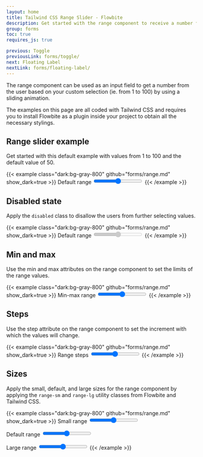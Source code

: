 ```yaml
---
layout: home
title: Tailwind CSS Range Slider - Flowbite
description: Get started with the range component to receive a number from the user anywhere from 1 to 100 by sliding form control horizontally based on multiple options
group: forms
toc: true
requires_js: true

previous: Toggle
previousLink: forms/toggle/
next: Floating Label
nextLink: forms/floating-label/
---
```


The range component can be used as an input field to get a number from the user based on your custom selection (ie. from 1 to 100) by using a sliding animation.

The examples on this page are all coded with Tailwind CSS and requires you to install Flowbite as a plugin inside your project to obtain all the necessary stylings.

## Range slider example

Get started with this default example with values from 1 to 100 and the default value of 50.

{{< example class="dark:bg-gray-800" github="forms/range.md" show_dark=true >}}
<label for="default-range" class="block mb-2 text-sm font-medium text-gray-900 dark:text-gray-300">Default range</label>
<input id="default-range" type="range" value="50" class="w-full h-2 bg-gray-200 rounded-lg appearance-none cursor-pointer dark:bg-gray-700">
{{< /example >}}

## Disabled state

Apply the `disabled` class to disallow the users from further selecting values.

{{< example class="dark:bg-gray-800" github="forms/range.md" show_dark=true >}}
<label for="disabled-range" class="block mb-2 text-sm font-medium text-gray-900 dark:text-gray-300">Default range</label>
<input id="disabled-range" type="range" value="50" class="w-full h-2 bg-gray-200 rounded-lg appearance-none cursor-pointer dark:bg-gray-700" disabled>
{{< /example >}}

## Min and max

Use the min and max attributes on the range component to set the limits of the range values.

{{< example class="dark:bg-gray-800" github="forms/range.md" show_dark=true >}}
<label for="minmax-range" class="block mb-2 text-sm font-medium text-gray-900 dark:text-gray-300">Min-max range</label>
<input id="minmax-range" type="range" min="0" max="10" value="5" class="w-full h-2 bg-gray-200 rounded-lg appearance-none cursor-pointer dark:bg-gray-700">
{{< /example >}}

## Steps

Use the step attribute on the range component to set the increment with which the values will change.

{{< example class="dark:bg-gray-800" github="forms/range.md" show_dark=true >}}
<label for="steps-range" class="block mb-2 text-sm font-medium text-gray-900 dark:text-gray-300">Range steps</label>
<input id="steps-range" type="range" min="0" max="5" value="2.5" step="0.5" class="w-full h-2 bg-gray-200 rounded-lg appearance-none cursor-pointer dark:bg-gray-700">
{{< /example >}}

## Sizes

Apply the small, default, and large sizes for the range component by applying the `range-sm` and `range-lg` utility classes from Flowbite and Tailwind CSS.

{{< example class="dark:bg-gray-800" github="forms/range.md" show_dark=true >}}
<label for="small-range" class="block mb-2 text-sm font-medium text-gray-900 dark:text-gray-300">Small range</label>
<input id="small-range" type="range" value="50" class="mb-6 w-full h-1 bg-gray-200 rounded-lg appearance-none cursor-pointer range-sm dark:bg-gray-700">

<label for="medium-range" class="block mb-2 text-sm font-medium text-gray-900 dark:text-gray-300">Default range</label>
<input id="medium-range" type="range" value="50" class="mb-6 w-full h-2 bg-gray-200 rounded-lg appearance-none cursor-pointer dark:bg-gray-700">

<label for="large-range" class="block mb-2 text-sm font-medium text-gray-900 dark:text-gray-300">Large range</label>
<input id="large-range" type="range" value="50" class="w-full h-3 bg-gray-200 rounded-lg appearance-none cursor-pointer range-lg dark:bg-gray-700">
{{< /example >}}